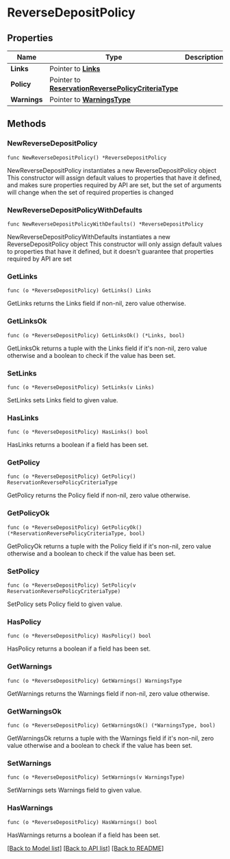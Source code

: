 # ReverseDepositPolicy

## Properties

Name | Type | Description | Notes
------------ | ------------- | ------------- | -------------
**Links** | Pointer to [**Links**](Links.md) |  | [optional] 
**Policy** | Pointer to [**ReservationReversePolicyCriteriaType**](ReservationReversePolicyCriteriaType.md) |  | [optional] 
**Warnings** | Pointer to [**WarningsType**](WarningsType.md) |  | [optional] 

## Methods

### NewReverseDepositPolicy

`func NewReverseDepositPolicy() *ReverseDepositPolicy`

NewReverseDepositPolicy instantiates a new ReverseDepositPolicy object
This constructor will assign default values to properties that have it defined,
and makes sure properties required by API are set, but the set of arguments
will change when the set of required properties is changed

### NewReverseDepositPolicyWithDefaults

`func NewReverseDepositPolicyWithDefaults() *ReverseDepositPolicy`

NewReverseDepositPolicyWithDefaults instantiates a new ReverseDepositPolicy object
This constructor will only assign default values to properties that have it defined,
but it doesn't guarantee that properties required by API are set

### GetLinks

`func (o *ReverseDepositPolicy) GetLinks() Links`

GetLinks returns the Links field if non-nil, zero value otherwise.

### GetLinksOk

`func (o *ReverseDepositPolicy) GetLinksOk() (*Links, bool)`

GetLinksOk returns a tuple with the Links field if it's non-nil, zero value otherwise
and a boolean to check if the value has been set.

### SetLinks

`func (o *ReverseDepositPolicy) SetLinks(v Links)`

SetLinks sets Links field to given value.

### HasLinks

`func (o *ReverseDepositPolicy) HasLinks() bool`

HasLinks returns a boolean if a field has been set.

### GetPolicy

`func (o *ReverseDepositPolicy) GetPolicy() ReservationReversePolicyCriteriaType`

GetPolicy returns the Policy field if non-nil, zero value otherwise.

### GetPolicyOk

`func (o *ReverseDepositPolicy) GetPolicyOk() (*ReservationReversePolicyCriteriaType, bool)`

GetPolicyOk returns a tuple with the Policy field if it's non-nil, zero value otherwise
and a boolean to check if the value has been set.

### SetPolicy

`func (o *ReverseDepositPolicy) SetPolicy(v ReservationReversePolicyCriteriaType)`

SetPolicy sets Policy field to given value.

### HasPolicy

`func (o *ReverseDepositPolicy) HasPolicy() bool`

HasPolicy returns a boolean if a field has been set.

### GetWarnings

`func (o *ReverseDepositPolicy) GetWarnings() WarningsType`

GetWarnings returns the Warnings field if non-nil, zero value otherwise.

### GetWarningsOk

`func (o *ReverseDepositPolicy) GetWarningsOk() (*WarningsType, bool)`

GetWarningsOk returns a tuple with the Warnings field if it's non-nil, zero value otherwise
and a boolean to check if the value has been set.

### SetWarnings

`func (o *ReverseDepositPolicy) SetWarnings(v WarningsType)`

SetWarnings sets Warnings field to given value.

### HasWarnings

`func (o *ReverseDepositPolicy) HasWarnings() bool`

HasWarnings returns a boolean if a field has been set.


[[Back to Model list]](../README.md#documentation-for-models) [[Back to API list]](../README.md#documentation-for-api-endpoints) [[Back to README]](../README.md)


